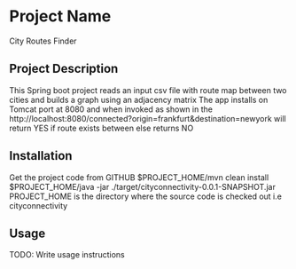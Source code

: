 # Project Name
City Routes Finder
## Project Description
This Spring boot project reads an input csv file with route map between two cities and builds a graph using an adjacency matrix
The app installs on Tomcat port at 8080 and when invoked as shown in the 
     http://localhost:8080/connected?origin=frankfurt&destination=newyork
 will return YES if route exists between else returns NO
## Installation
Get the project code from GITHUB
$PROJECT_HOME/mvn clean install
$PROJECT_HOME/java -jar ./target/cityconnectivity-0.0.1-SNAPSHOT.jar
PROJECT_HOME is the directory where the source code is checked out i.e cityconnectivity
## Usage
TODO: Write usage instructions